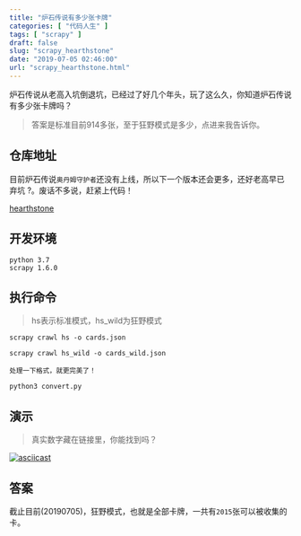 ```yaml
---
title: "炉石传说有多少张卡牌"
categories: [ "代码人生" ]
tags: [ "scrapy" ]
draft: false
slug: "scrapy_hearthstone"
date: "2019-07-05 02:46:00"
url: "scrapy_hearthstone.html"
---
```


炉石传说从老高入坑倒退坑，已经过了好几个年头，玩了这么久，你知道炉石传说有多少张卡牌吗？

> 答案是标准目前914多张，至于狂野模式是多少，点进来我告诉你。


<!--more-->


## 仓库地址

目前炉石传说`奥丹姆守护者`还没有上线，所以下一个版本还会更多，还好老高早已弃坑 ?。废话不多说，赶紧上代码！

[hearthstone][1]

## 开发环境

```
python 3.7
scrapy 1.6.0
```

## 执行命令

> hs表示标准模式，hs_wild为狂野模式

```
scrapy crawl hs -o cards.json

scrapy crawl hs_wild -o cards_wild.json

处理一下格式，就更完美了！

python3 convert.py
```

## 演示

> 真实数字藏在链接里，你能找到吗？

[![asciicast](https://asciinema.org/a/255712.svg)](https://asciinema.org/a/255712)

## 答案

截止目前(20190705)，狂野模式，也就是全部卡牌，一共有`2015`张可以被收集的卡。


  [1]: https://git.cao6.app/spider/hearthstone